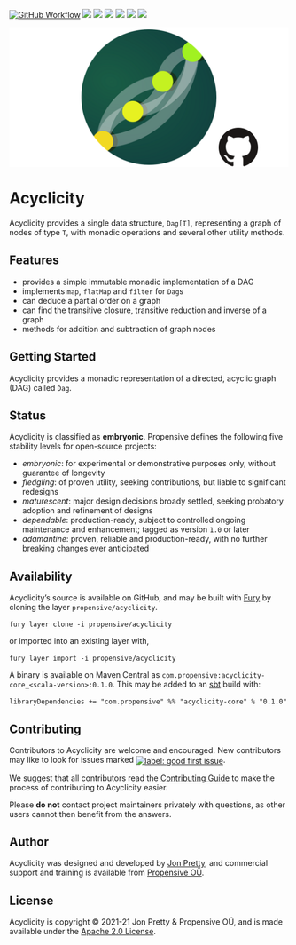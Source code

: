 [<img alt="GitHub Workflow" src="https://img.shields.io/github/workflow/status/propensive/acyclicity/Build/main?style=for-the-badge" height="24">](https://github.com/propensive/acyclicity/actions)
[<img src="https://img.shields.io/badge/gitter-discuss-f00762?style=for-the-badge" height="24">](https://gitter.im/propensive/acyclicity)
[<img src="https://img.shields.io/discord/633198088311537684?color=8899f7&label=DISCORD&style=for-the-badge" height="24">](https://discord.gg/CHCPjERybv)
[<img src="https://img.shields.io/matrix/propensive.acyclicity:matrix.org?label=MATRIX&color=0dbd8b&style=for-the-badge" height="24">](https://app.element.io/#/room/#propensive.acyclicity:matrix.org)
[<img src="https://img.shields.io/twitter/follow/propensive?color=%2300acee&label=TWITTER&style=for-the-badge" height="24">](https://twitter.com/propensive)
[<img src="https://img.shields.io/maven-central/v/com.propensive/acyclicity-core_2.12?color=2465cd&style=for-the-badge" height="24">](https://search.maven.org/artifact/com.propensive/acyclicity-core_2.12)
[<img src="https://vent.dev/badge/propensive/acyclicity" height="24">](https://vent.dev/)

<img src="/doc/images/github.png" valign="middle">

# Acyclicity

Acyclicity provides a single data structure, `Dag[T]`, representing a graph of nodes of type `T`, with monadic operations and several other utility methods.

## Features

- provides a simple immutable monadic implementation of a DAG
- implements `map`, `flatMap` and `filter` for `Dag`s
- can deduce a partial order on a graph
- can find the transitive closure, transitive reduction and inverse of a graph
- methods for addition and subtraction of graph nodes


## Getting Started

Acyclicity provides a monadic representation of a directed, acyclic graph (DAG) called `Dag`.



## Status

Acyclicity is classified as __embryonic__. Propensive defines the following five stability levels for open-source projects:

- _embryonic_: for experimental or demonstrative purposes only, without guarantee of longevity
- _fledgling_: of proven utility, seeking contributions, but liable to significant redesigns
- _maturescent_: major design decisions broady settled, seeking probatory adoption and refinement of designs
- _dependable_: production-ready, subject to controlled ongoing maintenance and enhancement; tagged as version `1.0` or later
- _adamantine_: proven, reliable and production-ready, with no further breaking changes ever anticipated

## Availability

Acyclicity&rsquo;s source is available on GitHub, and may be built with [Fury](https://github.com/propensive/fury) by
cloning the layer `propensive/acyclicity`.
```
fury layer clone -i propensive/acyclicity
```
or imported into an existing layer with,
```
fury layer import -i propensive/acyclicity
```
A binary is available on Maven Central as `com.propensive:acyclicity-core_<scala-version>:0.1.0`. This may be added
to an [sbt](https://www.scala-sbt.org/) build with:
```
libraryDependencies += "com.propensive" %% "acyclicity-core" % "0.1.0"
```

## Contributing

Contributors to Acyclicity are welcome and encouraged. New contributors may like to look for issues marked
<a href="https://github.com/propensive/acyclicity/labels/good%20first%20issue"><img alt="label: good first issue"
src="https://img.shields.io/badge/-good%20first%20issue-67b6d0.svg" valign="middle"></a>.

We suggest that all contributors read the [Contributing Guide](/contributing.md) to make the process of
contributing to Acyclicity easier.

Please __do not__ contact project maintainers privately with questions, as other users cannot then benefit from
the answers.

## Author

Acyclicity was designed and developed by [Jon Pretty](https://twitter.com/propensive), and commercial support and
training is available from [Propensive O&Uuml;](https://propensive.com/).



## License

Acyclicity is copyright &copy; 2021-21 Jon Pretty & Propensive O&Uuml;, and is made available under the
[Apache 2.0 License](/license.md).
